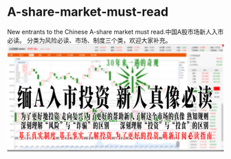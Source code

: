 # A-share-market-must-read
New entrants to the Chinese A-share market must read.中国A股市场新人入市必读。
分类为风险必读、市场、制度三个类，欢迎大家补充。
 ![image](https://github.com/anbeibei/Chinese-A-share-market-must-read/blob/main/%E9%A6%96%E5%9B%BE%E6%B5%B7%E6%8A%A5.jpg)
